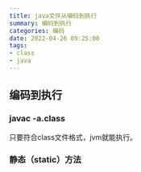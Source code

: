 ```yaml
---
title: java文件从编码到执行
summary: 编码到执行
categories: 编码
date: 2022-04-26 09:25:00
tags:
- class
- java
---
```


## 编码到执行
### javac -a.class



只要符合class文件格式，jvm就能执行。


### 静态（static）方法















